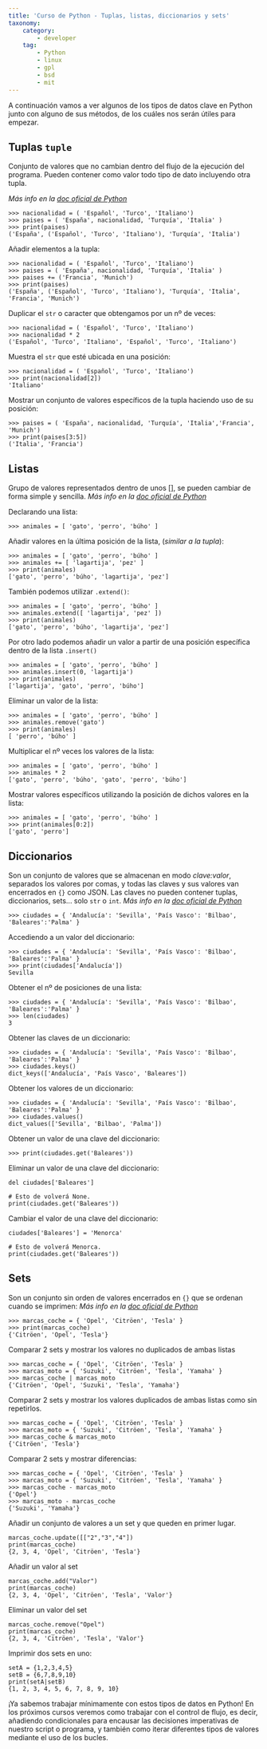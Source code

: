 ```yaml
---
title: 'Curso de Python - Tuplas, listas, diccionarios y sets'
taxonomy:
    category:
        - developer
    tag:
        - Python
        - linux
        - gpl
        - bsd
        - mit
---
```


A continuación vamos a ver algunos de los tipos de datos clave en Python junto con alguno de sus métodos, de los cuáles nos serán útiles para empezar.

## Tuplas `tuple`
Conjunto de valores que no cambian dentro del flujo de la ejecución del programa. Pueden contener como valor todo tipo de dato incluyendo otra tupla.

_Más info en la <a href="https://docs.python.org/3/library/stdtypes.html?highlight=tuple#tuple" target="blank">doc oficial de Python_</a>
```
>>> nacionalidad = ( 'Español', 'Turco', 'Italiano')
>>> paises = ( 'España', nacionalidad, 'Turquía', 'Italia' )
>>> print(paises)
('España', ('Español', 'Turco', 'Italiano'), 'Turquía', 'Italia')
```
Añadir elementos a la tupla:
```
>>> nacionalidad = ( 'Español', 'Turco', 'Italiano')
>>> paises = ( 'España', nacionalidad, 'Turquía', 'Italia' )
>>> paises += ('Francia', 'Munich')
>>> print(paises)
('España', ('Español', 'Turco', 'Italiano'), 'Turquía', 'Italia', 'Francia', 'Munich')
```
Duplicar el `str` o caracter que obtengamos por un nº de veces:
```
>>> nacionalidad = ( 'Español', 'Turco', 'Italiano')
>>> nacionalidad * 2
('Español', 'Turco', 'Italiano', 'Español', 'Turco', 'Italiano')
```
Muestra el `str` que esté ubicada en una posición:
```
>>> nacionalidad = ( 'Español', 'Turco', 'Italiano')
>>> print(nacionalidad[2])
'Italiano'
```
Mostrar un conjunto de valores específicos de la tupla haciendo uso de su posición:
```
>>> paises = ( 'España', nacionalidad, 'Turquía', 'Italia','Francia', 'Munich')
>>> print(paises[3:5])
('Italia', 'Francia')
```

## Listas
Grupo de valores representados dentro de unos [], se pueden cambiar de forma simple y sencilla.
_Más info en la <a href="https://docs.python.org/3/library/stdtypes.html?highlight=list#list" target="blank">doc oficial de Python_</a>

Declarando una lista:
```
>>> animales = [ 'gato', 'perro', 'búho' ]
```
Añadir valores en la última posición de la lista, (_similar a la tupla_):
```
>>> animales = [ 'gato', 'perro', 'búho' ]
>>> animales += [ 'lagartija', 'pez' ]
>>> print(animales)
['gato', 'perro', 'búho', 'lagartija', 'pez']
```
También podemos utilizar `.extend()`:
```
>>> animales = [ 'gato', 'perro', 'búho' ]
>>> animales.extend([ 'lagartija', 'pez' ])
>>> print(animales)
['gato', 'perro', 'búho', 'lagartija', 'pez']
```
Por otro lado podemos añadir un valor a partir de una posición específica dentro de la lista `.insert()`
```
>>> animales = [ 'gato', 'perro', 'búho' ]
>>> animales.insert(0, 'lagartija')
>>> print(animales)
['lagartija', 'gato', 'perro', 'búho']
```
Eliminar un valor de la lista:
```
>>> animales = [ 'gato', 'perro', 'búho' ]
>>> animales.remove('gato')
>>> print(animales)
[ 'perro', 'búho' ]
```
Multiplicar el nº veces los valores de la lista:
```
>>> animales = [ 'gato', 'perro', 'búho' ]
>>> animales * 2
['gato', 'perro', 'búho', 'gato', 'perro', 'búho']
```
Mostrar valores específicos utilizando la posición de dichos valores en la lista:
```
>>> animales = [ 'gato', 'perro', 'búho' ]
>>> print(animales[0:2])
['gato', 'perro']
```

## Diccionarios
Son un conjunto de valores que se almacenan en modo *clave:valor*, separados los valores por comas, y todas las claves y sus valores van encerrados en `{}` como JSON. Las claves no pueden contener tuplas, diccionarios, sets... solo `str` o `int`.
_Más info en la <a href="https://docs.python.org/3/library/stdtypes.html?highlight=dictionary#dict" target="blank">doc oficial de Python_</a>
```
>>> ciudades = { 'Andalucía': 'Sevilla', 'País Vasco': 'Bilbao', 'Baleares':'Palma' }
```

Accediendo a un valor del diccionario:
```
>>> ciudades = { 'Andalucía': 'Sevilla', 'País Vasco': 'Bilbao', 'Baleares':'Palma' }
>>> print(ciudades['Andalucía'])
Sevilla
```
Obtener el nº de posiciones de una lista:
```
>>> ciudades = { 'Andalucía': 'Sevilla', 'País Vasco': 'Bilbao', 'Baleares':'Palma' }
>>> len(ciudades)
3
```
Obtener las claves de un diccionario:
```
>>> ciudades = { 'Andalucía': 'Sevilla', 'País Vasco': 'Bilbao', 'Baleares':'Palma' }
>>> ciudades.keys()
dict_keys(['Andalucía', 'País Vasco', 'Baleares'])
```
Obtener los valores de un diccionario:
```
>>> ciudades = { 'Andalucía': 'Sevilla', 'País Vasco': 'Bilbao', 'Baleares':'Palma' }
>>> ciudades.values()
dict_values(['Sevilla', 'Bilbao', 'Palma'])
```
Obtener un valor de una clave del diccionario:
```
>>> print(ciudades.get('Baleares'))
```
Eliminar un valor de una clave del diccionario:
```
del ciudades['Baleares']

# Esto de volverá None.
print(ciudades.get('Baleares'))
```
Cambiar el valor de una clave del diccionario:
```
ciudades['Baleares'] = 'Menorca'

# Esto de volverá Menorca.
print(ciudades.get('Baleares'))
```
## Sets
Son un conjunto sin orden de valores encerrados en `{}` que se ordenan cuando se imprimen:
_Más info en la <a href="https://docs.python.org/3.8/library/stdtypes.html#set-types-set-frozenset" target="blank">doc oficial de Python_</a>
```
>>> marcas_coche = { 'Opel', 'Citröen', 'Tesla' }
>>> print(marcas_coche)
{'Citröen', 'Opel', 'Tesla'}
```
Comparar 2 sets y mostrar los valores no duplicados de ambas listas
```
>>> marcas_coche = { 'Opel', 'Citröen', 'Tesla' }
>>> marcas_moto = { 'Suzuki', 'Citröen', 'Tesla', 'Yamaha' }
>>> marcas_coche | marcas_moto
{'Citröen', 'Opel', 'Suzuki', 'Tesla', 'Yamaha'}
```
Comparar 2 sets y mostrar los valores duplicados de ambas listas como sin repetirlos.
```
>>> marcas_coche = { 'Opel', 'Citröen', 'Tesla' }
>>> marcas_moto = { 'Suzuki', 'Citröen', 'Tesla', 'Yamaha' }
>>> marcas_coche & marcas_moto
{'Citröen', 'Tesla'}
```
Comparar 2 sets y mostrar diferencias:
```
>>> marcas_coche = { 'Opel', 'Citröen', 'Tesla' }
>>> marcas_moto = { 'Suzuki', 'Citröen', 'Tesla', 'Yamaha' }
>>> marcas_coche - marcas_moto
{'Opel'}
>>> marcas_moto - marcas_coche
{'Suzuki', 'Yamaha'}
```
Añadir un conjunto de valores a un set y que queden en primer lugar.
```
marcas_coche.update([["2","3","4"])
print(marcas_coche)
{2, 3, 4, 'Opel', 'Citröen', 'Tesla'}
```
Añadir un valor al set
```
marcas_coche.add("Valor")
print(marcas_coche)
{2, 3, 4, 'Opel', 'Citröen', 'Tesla', 'Valor'}
```
Eliminar un valor del set
```
marcas_coche.remove("Opel")
print(marcas_coche)
{2, 3, 4, 'Citröen', 'Tesla', 'Valor'}
```
Imprimir dos sets en uno:
```
setA = {1,2,3,4,5}
setB = {6,7,8,9,10}
print(setA|setB)
{1, 2, 3, 4, 5, 6, 7, 8, 9, 10}
```

¡Ya sabemos trabajar mínimamente con estos tipos de datos en Python! En los próximos cursos veremos como trabajar con el control de flujo, es decir, añadiendo condicionales para encausar las decisiones imperativas de nuestro script o programa, y también como iterar diferentes tipos de valores mediante el uso de los bucles.
